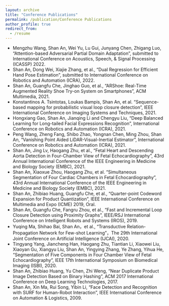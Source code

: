 ```yaml
---
layout: archive
title: "Conference Publications"
permalink: /publication/Conference Publications
author_profile: true
redirect_from:
  - /resume
---
```

* Mengzhu Wang, Shan An, Wei Yu, Lu Gui, Junyang Chen, Zhigang Luo, “Attention-based Adversarial Partial Domain Adaptation”, submitted to International Conference on Acoustics, Speech, & Signal Processing (ICASSP) 2022.
* Shan An, Dong Wei, Xiajie Zhang, et al., “Dual Regression for Efficient Hand Pose Estimation”, submitted to International Conference on Robotics and Automation (ICRA), 2022.
* Shan An, Guangfu Che, Jinghao Guo, et al., “ARShoe: Real-Time Augmented Reality Shoe Try-on System on Smartphones”, ACM Multimedia, 2021.
* Konstantinos A. Tsintotas, Loukas Bampis, Shan An, et al.  “Sequence-based mapping for probabilistic visual loop closure detection”, IEEE International Conference on Imaging Systems and Techniques, 2021.
* Hongxiang Gao, Shan An, Jianqing Li and Chengyu Liu, “Deep Balanced Learning for Long-tailed Facial Expressions Recognition”, International Conference on Robotics and Automation (ICRA), 2021.
* Peng Wang, Zheng Fang, Shibo Zhao, Yongnan Chen, Ming Zhou, Shan An, “Vanishing Point Aided LiDAR-Visual-Inertial Estimator”, International Conference on Robotics and Automation (ICRA), 2021.
* Shan An, Jing Lv, Haogang Zhu, et al., “Fetal Heart and Descending Aorta Detection in Four-Chamber View of Fetal Echocardiography”, 43rd Annual International Conference of the IEEE Engineering in Medicine and Biology Society (EMBC), 2021. 
* Shan An, Xiaoxue Zhou, Haogang Zhu, et al. “Simultaneous Segmentation of Four Cardiac Chambers in Fetal Echocardiography”, 43rd Annual International Conference of the IEEE Engineering in Medicine and Biology Society (EMBC), 2021.
* Shan An, Zhibiao Huang, Guangfu Che, et al., “Quarter-point Codeword Expansion for Product Quantization”, IEEE International Conference on Multimedia and Expo (ICME) 2019, Oral.
* Shan An, Guangfu Che, Fangru Zhou, et al., “Fast and Incremental Loop Closure Detection using Proximity Graphs”, IEEE/RSJ International Conference on Intelligent Robots and Systems (IROS), 2019.
* Yuqing Ma, Shihao Bai, Shan An，et al., “Transductive Relation-Propagation Network for Few-shot Learning”，The 29th International Joint Conference on Artificial Intelligence (IJCAI), 2020.
* Tingyang Yang, Jiancheng Han, Haogang Zhu, Tiantian Li, Xiaowei Liu, Xiaoyan Gu, Xiangyu Liu, Shan An, Yingying Zhang, Ye Zhang, Yihua He, “Segmentation of Five Components in Four Chamber View of Fetal Echocardiography”, IEEE 17th International Symposium on Biomedical Imaging (ISBI), 2020.
* Shan An, Zhibiao Huang, Yu Chen, Zhi Weng, “Near Duplicate Product Image Detection Based on Binary Hashing”, ACM 2017 International Conference on Deep Learning Technologies, 2017.
* Shan An, Xin Ma, Rui Song, Yibin Li, “Face Detection and Recognition with SURF for Human-Robot Interaction”, IEEE International Conference on Automation & Logistics, 2009. 
